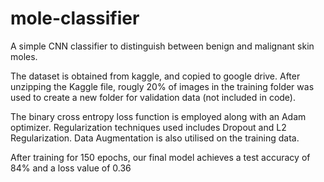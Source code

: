 # mole-classifier
A simple CNN classifier to distinguish between benign and malignant skin moles.

The dataset is obtained from kaggle, and copied to google drive. After unzipping the Kaggle file, rougly 20% of images in the training folder was used to create a new folder for validation data (not included in code). 

The binary cross entropy loss function is employed along with an Adam optimizer.
Regularization techniques used includes Dropout and L2 Regularization. Data Augmentation is also utilised on the training data.

After training for 150 epochs, our final model achieves a test accuracy of 84% and a loss value of 0.36

